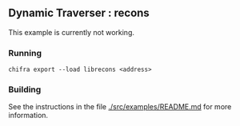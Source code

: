 ## Dynamic Traverser : recons

This example is currently not working.

### Running

```[shell]
chifra export --load librecons <address>
```

### Building

See the instructions in the file [./src/examples/README.md](../../README.md) for more information.
